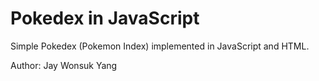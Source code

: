 # Pokedex in JavaScript

Simple Pokedex (Pokemon Index) implemented in JavaScript and HTML.

Author: Jay Wonsuk Yang
